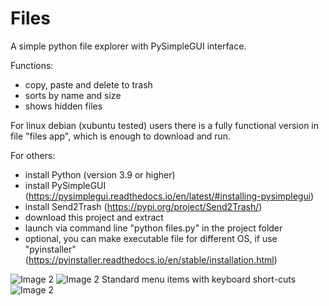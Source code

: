 # Files
A simple python file explorer with PySimpleGUI interface.

Functions:
- copy, paste and delete to trash
- sorts by name and size
- shows hidden files

For linux debian (xubuntu tested) users there is a fully functional version in file "files app", which is enough to download and run.

For others:

- install Python (version 3.9 or higher)
- install PySimpleGUI (https://pysimplegui.readthedocs.io/en/latest/#installing-pysimplegui)
- install Send2Trash (https://pypi.org/project/Send2Trash/)
- download this project and extract
- launch via command line "python files.py" in the project folder
- optional, you can make executable file for different OS, if use "pyinstaller" (https://pyinstaller.readthedocs.io/en/stable/installation.html)

![Image 2](https://github.com/lestec-al/simple-calculator/raw/main/images/files_pic_1.png)
![Image 2](https://github.com/lestec-al/simple-calculator/raw/main/images/files_pic_2.png)
Standard menu items with keyboard short-cuts
![Image 2](https://github.com/lestec-al/simple-calculator/raw/main/images/files_pic_3.png)
